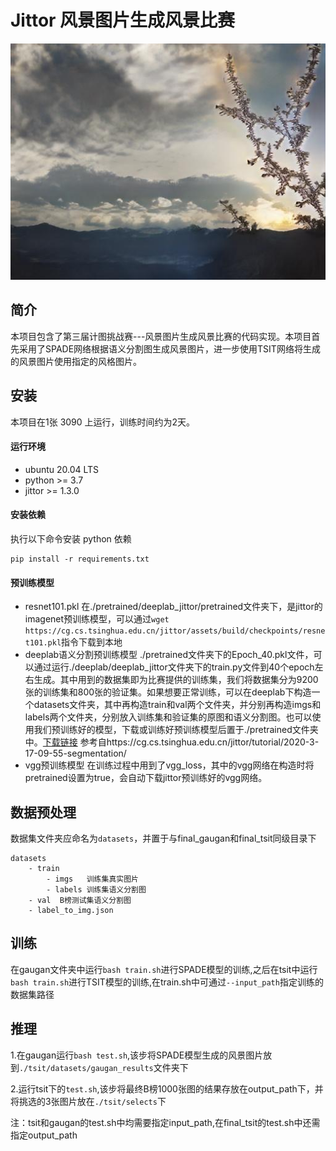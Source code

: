 # Jittor 风景图片生成风景比赛

![](./selects/8215750919_fd4ab65209_b.jpg)

## 简介

本项目包含了第三届计图挑战赛---风景图片生成风景比赛的代码实现。本项目首先采用了SPADE网络根据语义分割图生成风景图片，进一步使用TSIT网络将生成的风景图片使用指定的风格图片。

## 安装 

本项目在1张 3090 上运行，训练时间约为2天。

#### 运行环境

- ubuntu 20.04 LTS
- python >= 3.7
- jittor >= 1.3.0

#### 安装依赖

执行以下命令安装 python 依赖

```
pip install -r requirements.txt
```

#### 预训练模型

* resnet101.pkl 在./pretrained/deeplab_jittor/pretrained文件夹下，是jittor的imagenet预训练模型，可以通过`wget https://cg.cs.tsinghua.edu.cn/jittor/assets/build/checkpoints/resnet101.pkl`指令下载到本地
* deeplab语义分割预训练模型 ./pretrained文件夹下的Epoch_40.pkl文件，可以通过运行./deeplab/deeplab_jittor文件夹下的train.py文件到40个epoch左右生成。其中用到的数据集即为比赛提供的训练集，我们将数据集分为9200张的训练集和800张的验证集。如果想要正常训练，可以在deeplab下构造一个datasets文件夹，其中再构造train和val两个文件夹，并分别再构造imgs和labels两个文件夹，分别放入训练集和验证集的原图和语义分割图。也可以使用我们预训练好的模型，下载或训练好预训练模型后置于./pretrained文件夹中。[下载链接](https://cloud.tsinghua.edu.cn/d/26efda16d6d942339b98/)
参考自https://cg.cs.tsinghua.edu.cn/jittor/tutorial/2020-3-17-09-55-segmentation/
* vgg预训练模型 在训练过程中用到了vgg_loss，其中的vgg网络在构造时将pretrained设置为true，会自动下载jittor预训练好的vgg网络。



## 数据预处理

数据集文件夹应命名为`datasets`，并置于与final_gaugan和final_tsit同级目录下

```
datasets
    - train
        - imgs   训练集真实图片
        - labels 训练集语义分割图
    - val  B榜测试集语义分割图
    - label_to_img.json
```



## 训练

在gaugan文件夹中运行`bash train.sh`进行SPADE模型的训练,之后在tsit中运行`bash train.sh`进行TSIT模型的训练,在train.sh中可通过`--input_path`指定训练的数据集路径

## 推理

1.在gaugan运行`bash test.sh`,该步将SPADE模型生成的风景图片放到`./tsit/datasets/gaugan_results`文件夹下

2.运行tsit下的`test.sh`,该步将最终B榜1000张图的结果存放在output_path下，并将挑选的3张图片放在`./tsit/selects`下

注：tsit和gaugan的test.sh中均需要指定input_path,在final_tsit的test.sh中还需指定output_path